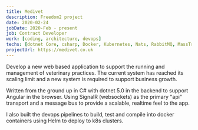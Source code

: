 ```yaml
---
title: Medivet
description: Freedom2 project
date: 2020-02-24
jobDate: 2020-Feb - present
job: Contract Developer
work: [coding, architecture, devops]
techs: [dotnet Core, csharp, Docker, Kubernetes, Nats, RabbitMQ, MassTransit, Azure devops]
projectUrl: https://medivet.co.uk
---
```


Develop a new web based application to support the running and management of veterinary practices. The current system has reached its scaling limit and a new system is required to support business growth.

Written from the ground up  in C# with dotnet 5.0 in the backend to support Angular in the browser. Using SignalR (websockets) as the primary "api" transport and a message bus to provide a scalable, realtime feel to the app.

I also built the devops pipelines to build, test and compile into docker containers using Helm to deploy to k8s clusters.
